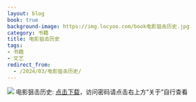 ```yaml
---
layout: blog
book: true
background-image: https://img.locyoo.com/book电影狙击历史.jpg
category: 书籍
title: 电影狙击历史
tags:
- 书籍
- 文艺
redirect_from:
  - /2024/03/电影狙击历史/
---
```

![](https://img.locyoo.com/book电影狙击历史.jpg)
电影狙击历史: <a name = "ref1" href="https://url18.ctfile.com/f/50983618-1345404508-4d4e13?p=3619">点击下载</a>，访问密码请点击右上方“关于”自行查看